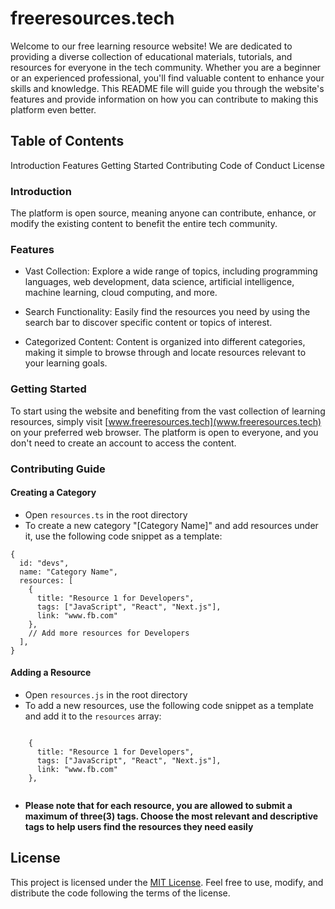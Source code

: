 # freeresources.tech

Welcome to our free learning resource website! We are dedicated to providing a diverse collection of educational materials, tutorials, and resources for everyone in the tech community. Whether you are a beginner or an experienced professional, you'll find valuable content to enhance your skills and knowledge. This README file will guide you through the website's features and provide information on how you can contribute to making this platform even better.

## Table of Contents

Introduction
Features
Getting Started
Contributing
Code of Conduct
License

### Introduction

The platform is open source, meaning anyone can contribute, enhance, or modify the existing content to benefit the entire tech community.

### Features

- Vast Collection: Explore a wide range of topics, including programming languages, web development, data science, artificial intelligence, machine learning, cloud computing, and more.

- Search Functionality: Easily find the resources you need by using the search bar to discover specific content or topics of interest.

- Categorized Content: Content is organized into different categories, making it simple to browse through and locate resources relevant to your learning goals.

### Getting Started

To start using the website and benefiting from the vast collection of learning resources, simply visit [www.freeresources.tech](www.freeresources.tech) on your preferred web browser. The platform is open to everyone, and you don't need to create an account to access the content.

### Contributing Guide

#### Creating a Category

- Open `resources.ts` in the root directory
- To create a new category "[Category Name]" and add resources under it, use the following code snippet as a template:

```
{
  id: "devs",
  name: "Category Name",
  resources: [
    {
      title: "Resource 1 for Developers",
      tags: ["JavaScript", "React", "Next.js"],
      link: "www.fb.com"
    },
    // Add more resources for Developers
  ],
}

```

#### Adding a Resource

- Open `resources.js` in the root directory
- To add a new resources, use the following code snippet as a template and add it to the `resources` array:

```

    {
      title: "Resource 1 for Developers",
      tags: ["JavaScript", "React", "Next.js"],
      link: "www.fb.com"
    },


```

- **Please note that for each resource, you are allowed to submit a maximum of three(3) tags. Choose the most relevant and descriptive tags to help users find the resources they need easily**

## License

This project is licensed under the [MIT License](https://opensource.org/license/mit/). Feel free to use, modify, and distribute the code following the terms of the license.
